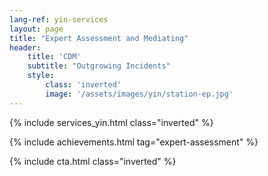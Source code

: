 ```yaml
---
lang-ref: yin-services
layout: page
title: "Expert Assessment and Mediating"
header:
    title: 'CDM'
    subtitle: "Outgrowing Incidents"
    style:
        class: 'inverted'
        image: '/assets/images/yin/station-ep.jpg'
---
```


{% include services_yin.html class="inverted" %}

{% include achievements.html tag="expert-assessment" %}

{% include cta.html class="inverted" %}
